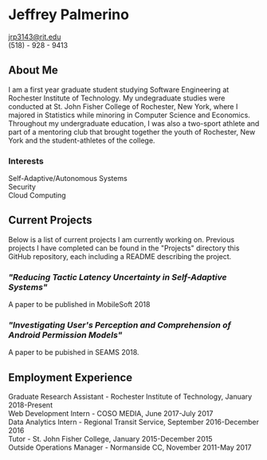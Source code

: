 # Jeffrey Palmerino 
jrp3143@rit.edu <br />
(518) - 928 - 9413

## About Me
I am a first year graduate student studying Software Engineering at Rochester Institute of Technology. My undegraduate studies were conducted at St. John Fisher College of Rochester, New York, where I majored in Statistics while minoring in Computer Science and Economics. Throughout my undergraduate education, I was also a two-sport athlete and part of a mentoring club that brought together the youth of Rochester, New York and the student-athletes of the college. 

### Interests
Self-Adaptive/Autonomous Systems <br />
Security <br />
Cloud Computing

## Current Projects
Below is a list of current projects I am currently working on. Previous projects I have completed can be found in the "Projects" directory this GitHub repository, each including a README describing the project.

### *"Reducing Tactic Latency Uncertainty in Self-Adaptive Systems"*
A paper to be published in MobileSoft 2018

### *"Investigating User's Perception and Comprehension of Android Permission Models"*
A paper to be pubished in SEAMS 2018. 

## Employment Experience
Graduate Research Assistant - Rochester Institute of Technology, January 2018-Present <br />
Web Development Intern - COSO MEDIA, June 2017-July 2017 <br />
Data Analytics Intern - Regional Transit Service, September 2016-December 2016 <br />
Tutor - St. John Fisher College, January 2015-December 2015 <br />
Outside Operations Manager - Normanside CC, November 2011-May 2017 <br />
